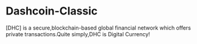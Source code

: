 # Dashcoin-Classic
[DHC] is a secure,blockchain-based global financial network which offers private transactions.Quite simply,DHC is Digital Currency!
